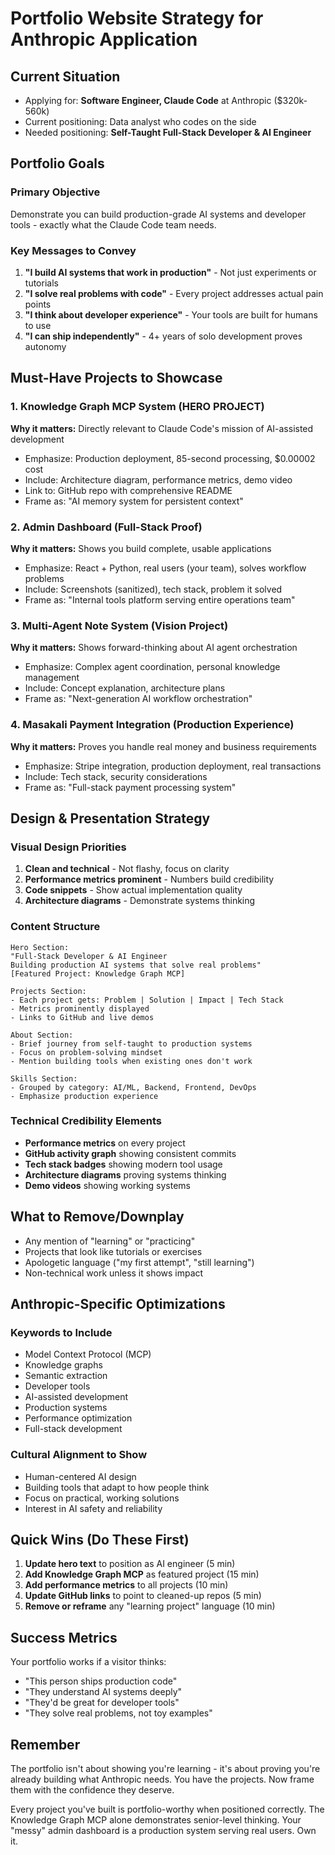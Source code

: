 # Portfolio Website Strategy for Anthropic Application

## Current Situation
- Applying for: **Software Engineer, Claude Code** at Anthropic ($320k-560k)
- Current positioning: Data analyst who codes on the side
- Needed positioning: **Self-Taught Full-Stack Developer & AI Engineer**

## Portfolio Goals

### Primary Objective
Demonstrate you can build production-grade AI systems and developer tools - exactly what the Claude Code team needs.

### Key Messages to Convey
1. **"I build AI systems that work in production"** - Not just experiments or tutorials
2. **"I solve real problems with code"** - Every project addresses actual pain points
3. **"I think about developer experience"** - Your tools are built for humans to use
4. **"I can ship independently"** - 4+ years of solo development proves autonomy

## Must-Have Projects to Showcase

### 1. Knowledge Graph MCP System (HERO PROJECT)
**Why it matters:** Directly relevant to Claude Code's mission of AI-assisted development
- Emphasize: Production deployment, 85-second processing, $0.00002 cost
- Include: Architecture diagram, performance metrics, demo video
- Link to: GitHub repo with comprehensive README
- Frame as: "AI memory system for persistent context"

### 2. Admin Dashboard (Full-Stack Proof)
**Why it matters:** Shows you build complete, usable applications
- Emphasize: React + Python, real users (your team), solves workflow problems
- Include: Screenshots (sanitized), tech stack, problem it solved
- Frame as: "Internal tools platform serving entire operations team"

### 3. Multi-Agent Note System (Vision Project)
**Why it matters:** Shows forward-thinking about AI agent orchestration
- Emphasize: Complex agent coordination, personal knowledge management
- Include: Concept explanation, architecture plans
- Frame as: "Next-generation AI workflow orchestration"

### 4. Masakali Payment Integration (Production Experience)
**Why it matters:** Proves you handle real money and business requirements
- Emphasize: Stripe integration, production deployment, real transactions
- Include: Tech stack, security considerations
- Frame as: "Full-stack payment processing system"

## Design & Presentation Strategy

### Visual Design Priorities
1. **Clean and technical** - Not flashy, focus on clarity
2. **Performance metrics prominent** - Numbers build credibility
3. **Code snippets** - Show actual implementation quality
4. **Architecture diagrams** - Demonstrate systems thinking

### Content Structure
```
Hero Section:
"Full-Stack Developer & AI Engineer
Building production AI systems that solve real problems"
[Featured Project: Knowledge Graph MCP]

Projects Section:
- Each project gets: Problem | Solution | Impact | Tech Stack
- Metrics prominently displayed
- Links to GitHub and live demos

About Section:
- Brief journey from self-taught to production systems
- Focus on problem-solving mindset
- Mention building tools when existing ones don't work

Skills Section:
- Grouped by category: AI/ML, Backend, Frontend, DevOps
- Emphasize production experience
```

### Technical Credibility Elements
- **Performance metrics** on every project
- **GitHub activity graph** showing consistent commits
- **Tech stack badges** showing modern tool usage
- **Architecture diagrams** proving systems thinking
- **Demo videos** showing working systems

## What to Remove/Downplay
- Any mention of "learning" or "practicing"
- Projects that look like tutorials or exercises
- Apologetic language ("my first attempt", "still learning")
- Non-technical work unless it shows impact

## Anthropic-Specific Optimizations

### Keywords to Include
- Model Context Protocol (MCP)
- Knowledge graphs
- Semantic extraction
- Developer tools
- AI-assisted development
- Production systems
- Performance optimization
- Full-stack development

### Cultural Alignment to Show
- Human-centered AI design
- Building tools that adapt to how people think
- Focus on practical, working solutions
- Interest in AI safety and reliability

## Quick Wins (Do These First)

1. **Update hero text** to position as AI engineer (5 min)
2. **Add Knowledge Graph MCP** as featured project (15 min)
3. **Add performance metrics** to all projects (10 min)
4. **Update GitHub links** to point to cleaned-up repos (5 min)
5. **Remove or reframe** any "learning project" language (10 min)

## Success Metrics
Your portfolio works if a visitor thinks:
- "This person ships production code"
- "They understand AI systems deeply"
- "They'd be great for developer tools"
- "They solve real problems, not toy examples"

## Remember
The portfolio isn't about showing you're learning - it's about proving you're already building what Anthropic needs. You have the projects. Now frame them with the confidence they deserve.

Every project you've built is portfolio-worthy when positioned correctly. The Knowledge Graph MCP alone demonstrates senior-level thinking. Your "messy" admin dashboard is a production system serving real users. Own it.